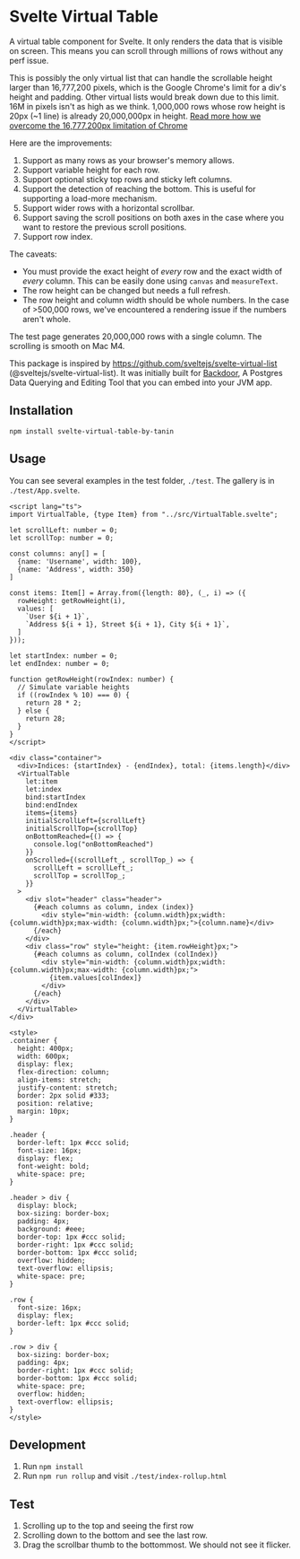Svelte Virtual Table
=======================

A virtual table component for Svelte. It only renders the data that is visible on screen. This means you can scroll
through millions of rows without any perf issue.

This is possibly the only virtual list that can handle the scrollable height larger than 16,777,200 pixels, which is
the Google Chrome's limit for a div's height and padding. Other virtual lists would break down due to this limit. 16M 
in pixels isn't as high as we think. 1,000,000 rows whose row height is 20px (~1 line) is already 20,000,000px in height. 
[Read more how we overcome the 16,777,200px limitation of Chrome](https://tanin.nanakorn.com/virtual-list-overcoming-the-16-777-200px-limitation-of-chrome/)

Here are the improvements:

1. Support as many rows as your browser's memory allows.
2. Support variable height for each row.
3. Support optional sticky top rows and sticky left columns.
4. Support the detection of reaching the bottom. This is useful for supporting a load-more mechanism.
5. Support wider rows with a horizontal scrollbar.
6. Support saving the scroll positions on both axes in the case where you want to restore the previous scroll positions.
7. Support row index.

The caveats:
* You must provide the exact height of *every* row and the exact width of *every* column. This can be easily done using `canvas` and `measureText`.
* The row height can be changed but needs a full refresh.
* The row height and column width should be whole numbers. In the case of >500,000 rows, we've encountered a rendering issue if the numbers aren't whole.

The test page generates 20,000,000 rows with a single column. The scrolling is smooth on Mac M4.

This package is inspired by https://github.com/sveltejs/svelte-virtual-list (@sveltejs/svelte-virtual-list). It was
initially built for [Backdoor](https://github.com/tanin47/backdoor), A Postgres Data Querying and Editing Tool that you can embed into your JVM app.

Installation
-------------

`npm install svelte-virtual-table-by-tanin`

Usage
------

You can see several examples in the test folder, `./test`. The gallery is in `./test/App.svelte`.

```sveltehtml
<script lang="ts">
import VirtualTable, {type Item} from "../src/VirtualTable.svelte";

let scrollLeft: number = 0;
let scrollTop: number = 0;

const columns: any[] = [
  {name: 'Username', width: 100},
  {name: 'Address', width: 350}
]

const items: Item[] = Array.from({length: 80}, (_, i) => ({
  rowHeight: getRowHeight(i),
  values: [
    `User ${i + 1}`,
    `Address ${i + 1}, Street ${i + 1}, City ${i + 1}`,
  ]
}));

let startIndex: number = 0;
let endIndex: number = 0;

function getRowHeight(rowIndex: number) {
  // Simulate variable heights
  if ((rowIndex % 10) === 0) {
    return 28 * 2;
  } else {
    return 28;
  }
}
</script>

<div class="container">
  <div>Indices: {startIndex} - {endIndex}, total: {items.length}</div>
  <VirtualTable
    let:item
    let:index
    bind:startIndex
    bind:endIndex
    items={items}
    initialScrollLeft={scrollLeft}
    initialScrollTop={scrollTop}
    onBottomReached={() => {
      console.log("onBottomReached")
    }}
    onScrolled={(scrollLeft_, scrollTop_) => {
      scrollLeft = scrollLeft_;
      scrollTop = scrollTop_;
    }}
  >
    <div slot="header" class="header">
      {#each columns as column, index (index)}
        <div style="min-width: {column.width}px;width: {column.width}px;max-width: {column.width}px;">{column.name}</div>
      {/each}
    </div>
    <div class="row" style="height: {item.rowHeight}px;">
      {#each columns as column, colIndex (colIndex)}
        <div style="min-width: {column.width}px;width: {column.width}px;max-width: {column.width}px;">
          {item.values[colIndex]}
        </div>
      {/each}
    </div>
  </VirtualTable>
</div>

<style>
.container {
  height: 400px;
  width: 600px;
  display: flex;
  flex-direction: column;
  align-items: stretch;
  justify-content: stretch;
  border: 2px solid #333;
  position: relative;
  margin: 10px;
}

.header {
  border-left: 1px #ccc solid;
  font-size: 16px;
  display: flex;
  font-weight: bold;
  white-space: pre;
}

.header > div {
  display: block;
  box-sizing: border-box;
  padding: 4px;
  background: #eee;
  border-top: 1px #ccc solid;
  border-right: 1px #ccc solid;
  border-bottom: 1px #ccc solid;
  overflow: hidden;
  text-overflow: ellipsis;
  white-space: pre;
}

.row {
  font-size: 16px;
  display: flex;
  border-left: 1px #ccc solid;
}

.row > div {
  box-sizing: border-box;
  padding: 4px;
  border-right: 1px #ccc solid;
  border-bottom: 1px #ccc solid;
  white-space: pre;
  overflow: hidden;
  text-overflow: ellipsis;
}
</style>
```

Development
------------

1. Run `npm install`
2. Run `npm run rollup` and visit `./test/index-rollup.html`

Test
-----

1. Scrolling up to the top and seeing the first row
2. Scrolling down to the bottom and see the last row.
3. Drag the scrollbar thumb to the bottommost. We should not see it flicker.
